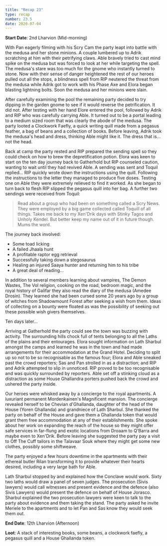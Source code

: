 ```yaml
---
title: "Recap 23"
type: recap
number: 23.5
date: 2020-07-04
---
```


**Start Date**: 2nd Lharvion (Mid-morning)
 
With Pan eagerly filming with his Scry Cam the party leapt into battle with the medusa and her stone minions. A couple lumbered up to Adrik scratching at him with their petrifying claws. Able bravely tried to cast mind spike on the medusa but was forced to look at her while targeting the spell. The medusa's stare was too much for the gnome who instantly turned to stone. Now with their sense of danger heightened the rest of our heroes pulled out all the stops, a blindness spell from RIP neutered the threat from the medusa while Adrik got to work with his Phase Axe and Elora began blasting lightning bolts. Soon the medusa and her minions were slain.
 
After carefully examining the pool the remaining party decided to try dipping in the garden gnome to see if it would reverse the petrification. It did not. After testing with her hand Elore entered the pool, followed by Adrik and RIP who was carefully carrying Able. It turned out to be a portal leading to a medium sized room that was clearly the abode of the medusa. The party looted a Clockwork Faefly, a quick writing quill made from a pegasus feather, a bag of beans and a collection of books. Before leaving, Adrik took the medusa's head and dress, thinking Able might like it. The dress that is… not the head.
 
Back at camp the party rested and RIP prepared the sending spell so they could check on how to brew the depretification potion. Elora was keen to start on the ten day journey back to Gatherhold but RIP counseled caution, wanting to wait until they had revived Able. A sending was sent and Toquil replied… RIP quickly wrote down the instructions using the quill. Following the instructions to the letter they managed to produce five doses. Testing one on Able they were extremely relieved to find it worked. As she began to turn back to flesh RIP slipped the pegasus quill into her bag. A further two sendings were received from Toquil:
 
> Read about a group who had been on something called a Scry News. They were employed by a big game collected called Toquill of all things.
> Takes me back to my Xen'Drik days with Stinky Tagos and Unholy Kendel. But better keep my name out of it in future though. Mums the word.
 
The journey back involved:
- Some toad licking
- A failed Jhaala hunt
- A profitable raptor egg retrieval
- Successfully taking down a stegosaurus
- Healing an injured Saaya hunter and returning him to his tribe
- A great deal of reading…
 
In addition to several members learning about vampires, The Demon Wastes, The Vol religion, cooking on the road, bedroom magic, and the royal history of Galifar they also read the diary of the medusa (Amedee Drosin). They learned she had been cursed some 20 years ago by a group of witches from Shadowmount Forest after seeking a wish from them. Ideas of collecting on a bounty were floated as was the possibility of seeking out these possible wish givers themselves.
 
Ten days later…
 
Arriving at Gatherhold the party could see the town was buzzing with activity. The surrounding hills chock full of tents belonging to all the Laths of the plains and their entourages. Elora sought information on Lath Sharbul amongst the camps and learned he was in the town and had made arrangements for their accommodation at the Grand Hotel. Deciding to split up so not to be so recognisable as the famous four; Elora and Able sneaked past the crowd reporters; Sas and Pan strolled in as a distraction; and RIP and Adrik attempted to slip in unnoticed. RIP proved to be too recognisable and was quickly surrounded by reporters. Able set off a stinking cloud as a distraction as some House Ghallandra porters pushed back the crowd and ushered the party inside.
 
Our heroes were whisked away by a concierge to the royal apartments. A luxuriant permanent Mordenkainen's Magnificent mansion. The concierge revealed herself to be Chevian d'Ghallanda, daughter of the head of the House (Yoren Ghallanda) and grandniece of Lath Sharbul. She thanked the party on behalf of the House and gave them a Ghallanda token that would grant them free accommodation at any of their establishments. She spoke about her work on expanding the reach of the house so they might offer safe services in far-flung and exotic locations from Droaam to Q'Barra and maybe even to Xen'Drik. Before leaving she suggested the party pay a visit to Off The Cuff tailors in the Talavaar Souk where they might get some new clothes, possibly some shiftweave.
 
The party enjoyed a few hours downtime in the apartments with their ethereal butler Rilan transforming it to provide whatever their hearts desired, including a very large bath for Able.
 
Lath Sharbul stopped by and explained how the Conclave would work. Sixty two laths would draw a panel of seven judges. The prosecution (Sivis lawyers) would call witnesses and present evidence and the defence (also Sivis Lawyers) would present the defence on behalf of House Jorasco. Sharbul explained the two prosecution lawyers were keen to talk to the party about evidence and them taking the stand. The party asked he invite Meriele to the apartments and to let Pan and Sas know they would seek them out.
 
 
**End Date**: 12th Lharvion (Afternoon)

**Loot**: A stack of interesting books, some beans, a clockwork faefly, a pegasus quill and a House Ghallanda token.